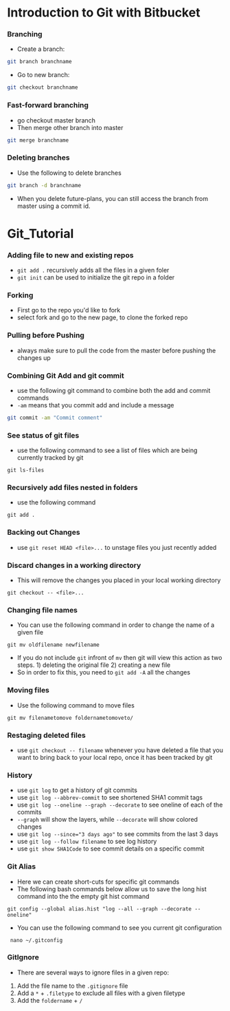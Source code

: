 # Introduction to Git with Bitbucket

### Branching
- Create a branch:
```bash
git branch branchname
```
- Go to new branch:
```bash
git checkout branchname
```

### Fast-forward branching
- go checkout master branch
- Then merge other branch into master
```bash
git merge branchname
```

### Deleting branches
- Use the following to delete branches
```bash
git branch -d branchname
```
- When you delete future-plans, you can still access the branch from master using a commit id.


# Git_Tutorial
### Adding file to new and existing repos
- `git add .` recursively adds all the files in a given foler
- `git init` can be used to initialize the git repo in a folder

### Forking
- First go to the repo you'd like to fork
- select fork and go to the new page, to clone the forked repo 

### Pulling before Pushing
- always make sure to pull the code from the master before pushing the changes up 

### Combining Git Add and git commit
- use the following git command to combine both the add and commit commands
- `-am` means that you commit add and include a message 
```bash
git commit -am "Commit comment"
```

### See status of git files
- use the following command to see a list of files which are being currently tracked by git
```
git ls-files
```

### Recursively add files nested in folders
- use the following command
```
git add .
```

### Backing out Changes
- use `git reset HEAD <file>...` to unstage files you just recently added

### Discard changes in a working directory
- This will remove the changes you placed in your local working directory
```
git checkout -- <file>...
```

### Changing file names
- You can use the following command in order to change the name of a given file
```
git mv oldfilename newfilename
```
- If you do not include `git` infront of `mv` then git will view this action as two steps. 1) deleting the original file 2) creating a new file 
- So in order to fix this, you need to `git add -A` all the changes

### Moving files
- Use the following command to move files
```
git mv filenametomove foldernametomoveto/
```

### Restaging deleted files
- use `git checkout -- filename` whenever you have deleted a file that you want to bring back to your local repo, once it has been tracked by git 

### History
- use `git log` to get a history of git commits
- use `git log --abbrev-commit` to see shortened SHA1 commit tags
- use `git log --oneline --graph --decorate` to see oneline of each of the commits 
- `--graph` will show the layers, while `--decorate` will show colored changes
- use `git log --since="3 days ago"` to see commits from the last 3 days
- use `git log --follow filename` to see log history
- use `git show SHA1Code` to see commit details on a specific commit

### Git Alias
- Here we can create short-cuts for specific git commands
- The following bash commands below allow us to save the long hist command into the the empty git hist command
```
git config --global alias.hist "log --all --graph --decorate --oneline"
```
- You can use the following command to see you current git configuration
```
 nano ~/.gitconfig
```

### GitIgnore
- There are several ways to ignore files in a given repo:
1) Add the file name to the `.gitignore` file
2) Add a `*` + `.filetype` to exclude all files with a given filetype
3) Add the `foldername` + `/`